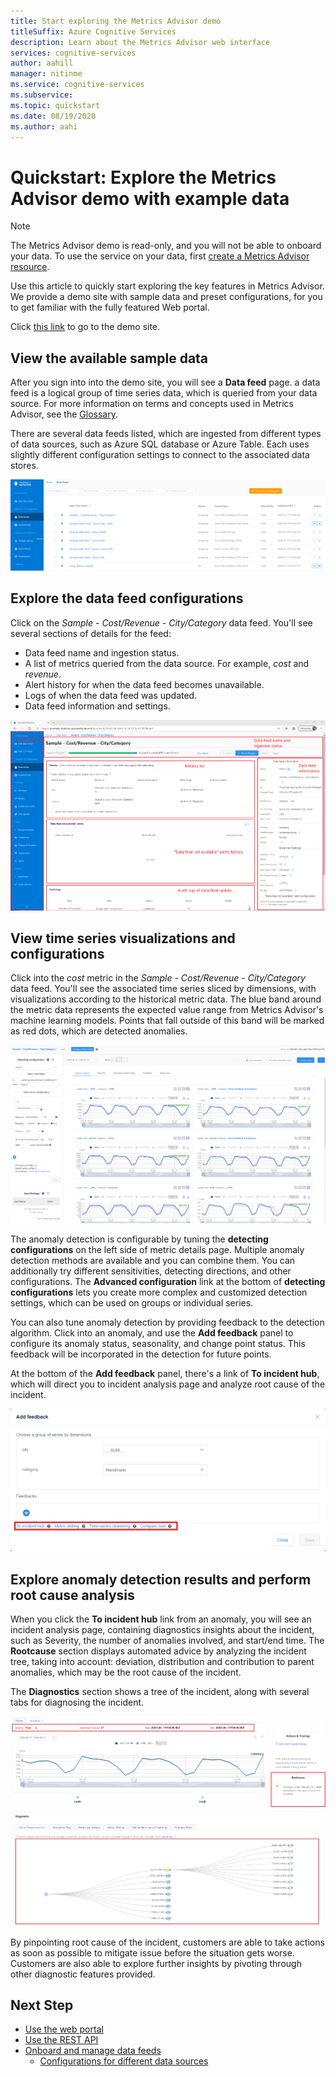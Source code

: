 ```yaml
---
title: Start exploring the Metrics Advisor demo
titleSuffix: Azure Cognitive Services
description: Learn about the Metrics Advisor web interface
services: cognitive-services
author: aahill
manager: nitinme
ms.service: cognitive-services
ms.subservice: 
ms.topic: quickstart
ms.date: 08/19/2020
ms.author: aahi
---
```


# Quickstart: Explore the Metrics Advisor demo with example data

> [!Note]
> The Metrics Advisor demo is read-only, and you will not be able to onboard your data. To use the service on your data, first [create a Metrics Advisor resource](web-portal.md).

Use this article to quickly start exploring the key features in Metrics Advisor. We provide a demo site with sample data and preset configurations, for you to get familiar with the fully featured Web portal.

Click [this link](https://aka.ms/MetricsAdvisor/Demo) to go to the demo site.

## View the available sample data

After you sign into into the demo site, you will see a **Data feed** page. a data feed is a logical group of time series data, which is queried from your data source. For more information on terms and concepts used in Metrics Advisor, see the [Glossary](../glossary.md). 

There are several data feeds listed, which are ingested from different types of data sources, such as Azure SQL database or Azure Table. Each uses slightly different configuration settings to connect to the associated data stores.

![Data feed list](../media/sample-datafeeds.png "Sample data feeds")

## Explore the data feed configurations

Click on the *Sample - Cost/Revenue - City/Category* data feed. You'll see several sections of details for the feed:

* Data feed name and ingestion status.
* A list of metrics queried from the data source. For example, *cost* and *revenue*. 
* Alert history for when the data feed becomes unavailable. 
* Logs of when the data feed was updated.   
* Data feed information and settings.

![Data feed layout](../media/data-feed-layout.png "Data feed layout")

## View time series visualizations and configurations

Click into the *cost* metric in the *Sample - Cost/Revenue - City/Category* data feed. You'll see the associated time series sliced by dimensions, with visualizations according to the historical metric data. The blue band around the metric data represents the expected value range from Metrics Advisor's machine learning models. Points that fall outside of this band will be marked as red dots, which are detected anomalies. 

![Series visualization](../media/series-visualization.png "Series visualization")

The anomaly detection is configurable by tuning the **detecting configurations** on the left side of metric details page. Multiple anomaly detection methods are available and you can combine them. You can additionally try different sensitivities, detecting directions, and other configurations. The **Advanced configuration** link at the bottom of **detecting configurations** lets you create more complex and customized detection settings, which can be used on groups or individual series. 

You can also tune anomaly detection by providing feedback to the detection algorithm. Click into an anomaly, and use the **Add feedback** panel to configure its anomaly status, seasonality, and change point status. This feedback will be incorporated in the detection for future points.  

At the bottom of the **Add feedback** panel, there's a link of **To incident hub**, which will direct you to incident analysis page and analyze root cause of the incident.  

![Incident link](../media/incident-link.png "Incident link")

## Explore anomaly detection results and perform root cause analysis

When you click the **To incident hub** link from an anomaly, you will see an incident analysis page, containing diagnostics insights about the incident, such as Severity, the number of anomalies involved, and start/end time. The **Rootcause** section displays automated advice by analyzing the incident tree, taking into account: deviation, distribution and contribution to parent anomalies, which may be the root cause of the incident.

The **Diagnostics** section shows a tree of the incident, along with several tabs for diagnosing the incident.

![Incident diagnostic](../media/incident-diagnostic.png "Incident diagnostic")

By pinpointing root cause of the incident, customers are able to take actions as soon as possible to mitigate issue before the situation gets worse. Customers are also able to explore further insights by pivoting through other diagnostic features provided. 

## Next Step

- [Use the web portal](web-portal.md)
- [Use the REST API](rest-api-and-client-library.md)
- [Onboard and manage data feeds](../how-tos/manage-data-feeds.md)
    - [Configurations for different data sources](../data-feeds-from-different-sources.md)
